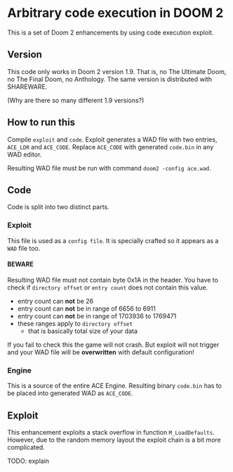 # Arbitrary code execution in DOOM 2
This is a set of Doom 2 enhancements by using code execution exploit.

## Version
This code only works in Doom 2 version 1.9.
That is, no The Ultimate Doom, no The Final Doom, no Anthology.
The same version is distributed with SHAREWARE.

(Why are there so many different 1.9 versions?)

## How to run this
Compile `exploit` and `code`.
Exploit generates a WAD file with two entries, `ACE_LDR` and `ACE_CODE`. Replace `ACE_CODE` with generated `code.bin` in any WAD editor.

Resulting WAD file must be run with command `doom2 -config ace.wad`.

## Code
Code is split into two distinct parts.

### Exploit
This file is used as a `config file`. It is specially crafted so it appears as a `WAD` file too.

#### BEWARE
Resulting WAD file must not contain byte 0x1A in the header. You have to check if `directory offset` or `entry count` does not contain this value.

- entry count can **not** be 26
- entry count can **not** be in range of 6656 to 6911
- entry count can **not** be in range of 1703936 to 1769471
- these ranges apply to `directory offset`
  - that is basically total size of your data

If you fail to check this the game will not crash. But exploit will not trigger and your WAD file will be **overwritten** with default configuration!

### Engine
This is a source of the entire ACE Engine. Resulting binary `code.bin` has to be placed into generated WAD as `ACE_CODE`.

## Exploit
This enhancement exploits a stack overflow in function `M_LoadDefaults`. However, due to the random memory layout the exploit chain is a bit more complicated.

TODO: explain
